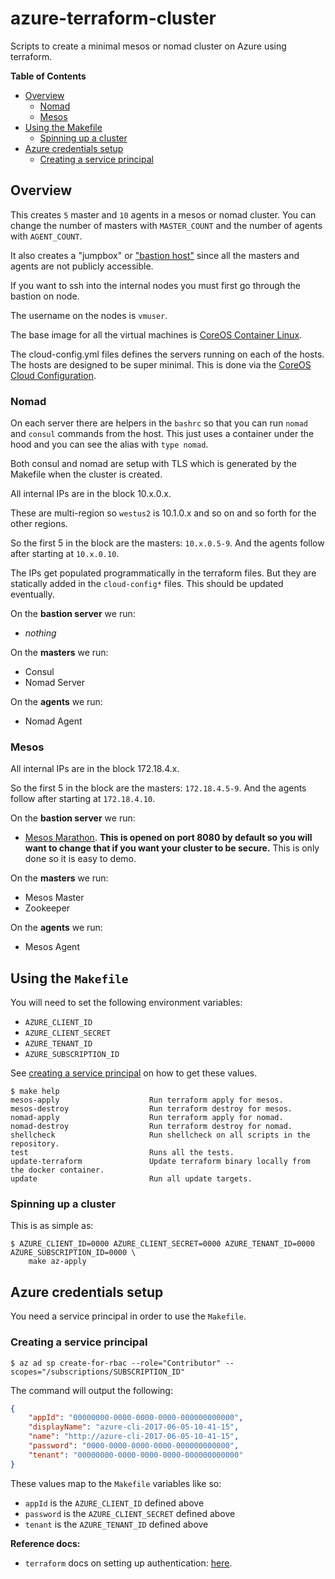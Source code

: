 # azure-terraform-cluster

Scripts to create a minimal mesos or nomad cluster on Azure using terraform.

**Table of Contents**


* [Overview](README.md#overview)
   * [Nomad](README.md#nomad)
   * [Mesos](README.md#mesos)
* [Using the Makefile](README.md#using-the-makefile)
   * [Spinning up a cluster](README.md#spinning-up-a-cluster)
* [Azure credentials setup](README.md#azure-credentials-setup)
   * [Creating a service principal](README.md#creating-a-service-principal)

## Overview

This creates `5` master and `10` agents in a mesos or nomad cluster.
You can change the number of masters with `MASTER_COUNT` and the number of
agents with `AGENT_COUNT`.

It also creates a "jumpbox" or ["bastion host"](https://en.wikipedia.org/wiki/Bastion_host)
since all the masters and agents are not publicly accessible.

If you want to ssh into the internal nodes you must first go through the
bastion on node.

The username on the nodes is `vmuser`.

The base image for all the virtual machines 
is [CoreOS Container Linux](https://coreos.com/os/docs/latest/).

The cloud-config.yml files defines the servers running on each of the hosts.
The hosts are designed to be super minimal. This is done via the 
[CoreOS Cloud Configuration](https://coreos.com/os/docs/latest/cloud-config.html).

### Nomad

On each server there are helpers in the `bashrc` so that you can run `nomad`
and `consul` commands from the host. This just uses a container under the hood
and you can see the alias with `type nomad`.

Both consul and nomad are setup with TLS which is generated by the Makefile
when the cluster is created.

All internal IPs are in the block 10.x.0.x.

These are multi-region so `westus2` is 10.1.0.x and so on and so forth for the
other regions.

So the first 5 in the block are the masters: `10.x.0.5-9`. And the agents
follow after starting at `10.x.0.10`.

The IPs get populated programmatically in the terraform files. But they are
statically added in the `cloud-config*` files. This should be updated
eventually.


On the **bastion server** we run:

- _nothing_

On the **masters** we run:

- Consul
- Nomad Server

On the **agents** we run:

- Nomad Agent

### Mesos

All internal IPs are in the block 172.18.4.x.

So the first 5 in the block are the masters: `172.18.4.5-9`. And the agents
follow after starting at `172.18.4.10`.


On the **bastion server** we run:

- [Mesos Marathon](https://mesosphere.github.io/marathon/). **This is opened on
    port 8080 by default so you will want to change that if you want your cluster
    to be secure.** This is only done so it is easy to demo.

On the **masters** we run:

- Mesos Master
- Zookeeper


On the **agents** we run:

- Mesos Agent


## Using the `Makefile`

You will need to set the following environment variables:

- `AZURE_CLIENT_ID`
- `AZURE_CLIENT_SECRET`
- `AZURE_TENANT_ID`
- `AZURE_SUBSCRIPTION_ID`

See [creating a service principal](#creating-a-service-principal) on how to get
these values.

```console
$ make help
mesos-apply                    Run terraform apply for mesos.
mesos-destroy                  Run terraform destroy for mesos.
nomad-apply                    Run terraform apply for nomad.
nomad-destroy                  Run terraform destroy for nomad.
shellcheck                     Run shellcheck on all scripts in the repository.
test                           Runs all the tests.
update-terraform               Update terraform binary locally from the docker container.
update                         Run all update targets.
```

### Spinning up a cluster

This is as simple as:

```console
$ AZURE_CLIENT_ID=0000 AZURE_CLIENT_SECRET=0000 AZURE_TENANT_ID=0000 AZURE_SUBSCRIPTION_ID=0000 \
    make az-apply
```

## Azure credentials setup

You need a service principal in order to use the `Makefile`.

### Creating a service principal

```console
$ az ad sp create-for-rbac --role="Contributor" --scopes="/subscriptions/SUBSCRIPTION_ID"
```

The command will output the following:

```json
{
    "appId": "00000000-0000-0000-0000-000000000000",
    "displayName": "azure-cli-2017-06-05-10-41-15",
    "name": "http://azure-cli-2017-06-05-10-41-15",
    "password": "0000-0000-0000-0000-000000000000",
    "tenant": "00000000-0000-0000-0000-000000000000"
}
```

These values map to the `Makefile` variables like so:

- `appId` is the `AZURE_CLIENT_ID` defined above
- `password` is the `AZURE_CLIENT_SECRET` defined above
- `tenant` is the `AZURE_TENANT_ID` defined above

**Reference docs:**

- `terraform` docs on setting up authentication:
[here](https://www.terraform.io/docs/providers/azurerm/authenticating_via_service_principal.html).

